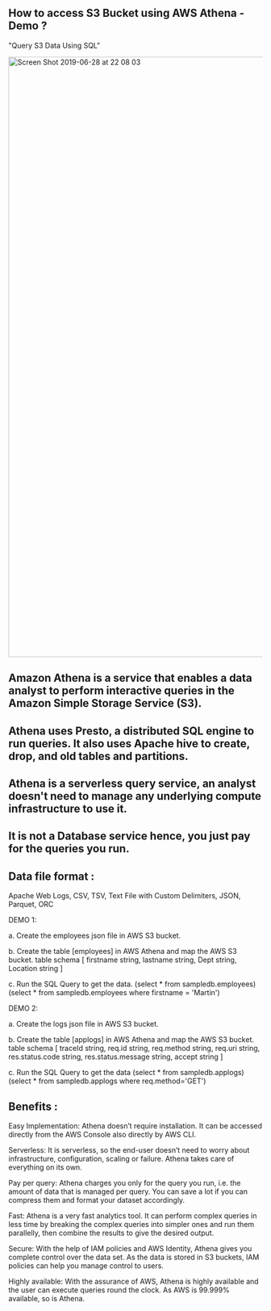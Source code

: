 ## How to access S3 Bucket using AWS Athena - Demo ?

"Query S3 Data Using SQL"

<img width="1189" alt="Screen Shot 2019-06-28 at 22 08 03" src="https://user-images.githubusercontent.com/30971809/60368508-52fd2280-99f1-11e9-8371-b6b547f45d64.png">


## Amazon Athena is a service that enables a data analyst to perform interactive queries in the Amazon Simple Storage Service (S3).

## Athena uses Presto, a distributed SQL engine to run queries. It also uses Apache hive to create, drop, and old tables and partitions. 

## Athena is a serverless query service, an analyst doesn't need to manage any underlying compute infrastructure to use it.

## It is not a Database service hence, you just pay for the queries you run. 

## Data file format :

Apache Web Logs, CSV, TSV, Text File with Custom Delimiters, JSON, Parquet, ORC

DEMO 1: &nbsp;

a. Create the employees json file in AWS S3 bucket.&nbsp;

b. Create the table [employees] in AWS Athena and map the AWS S3 bucket.
   table schema [  firstname string, lastname string, Dept string, Location string ]  &nbsp;
   
c. Run the SQL Query to get the data.
   (select * from sampledb.employees)
   (select * from sampledb.employees where firstname = 'Martin')  &nbsp;

DEMO 2:&nbsp;

a. Create the logs json file in AWS S3 bucket.&nbsp;

b. Create the table [applogs] in AWS Athena and map the AWS S3 bucket.
   table schema  [ traceId string, req.id string, req.method string, req.uri string, res.status.code string, res.status.message string, accept string ]&nbsp;
   
c. Run the SQL Query to get the data 
    (select * from sampledb.applogs)
    (select * from sampledb.applogs where req.method='GET')&nbsp;

## Benefits :

Easy Implementation: Athena doesn’t require installation. It can be accessed directly from the AWS Console also directly by AWS CLI.

Serverless: It is serverless, so the end-user doesn’t need to worry about infrastructure, configuration, scaling or failure. Athena takes care of everything on its own.

Pay per query: Athena charges you only for the query you run, i.e. the amount of data that is managed per query. You can save a lot if you can compress them and format your dataset accordingly.

Fast: Athena is a very fast analytics tool. It can perform complex queries in less time by breaking the complex queries into simpler ones and run them parallelly, then combine the results to give the desired output.

Secure: With the help of IAM policies and AWS Identity, Athena gives you complete control over the data set. As the data is stored in S3 buckets, IAM policies can help you manage control to users.

Highly available: With the assurance of AWS, Athena is highly available and the user can execute queries round the clock. As AWS is 99.999% available, so is Athena.




